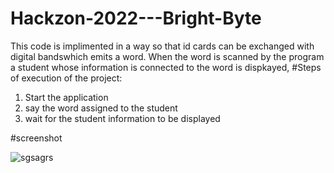 # Hackzon-2022---Bright-Byte
This code is implimented in a way so that id cards can be exchanged with digital bandswhich emits a word. When the word is scanned by the program a student whose information is connected to the word is dispkayed,
#Steps of execution of the project:
1. Start the application
2. say the word assigned to the student
3. wait for the student information to be displayed


#screenshot


![sgsagrs](https://user-images.githubusercontent.com/66625261/202254311-ce566d9b-4802-4e49-a39f-1745ebe8c45d.jpg)
